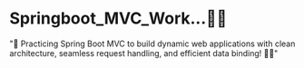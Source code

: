 # Springboot_MVC_Work...🎯✨
"🚀 Practicing Spring Boot MVC to build dynamic web applications with clean architecture, seamless request handling, and efficient data binding! 🎯✨"
